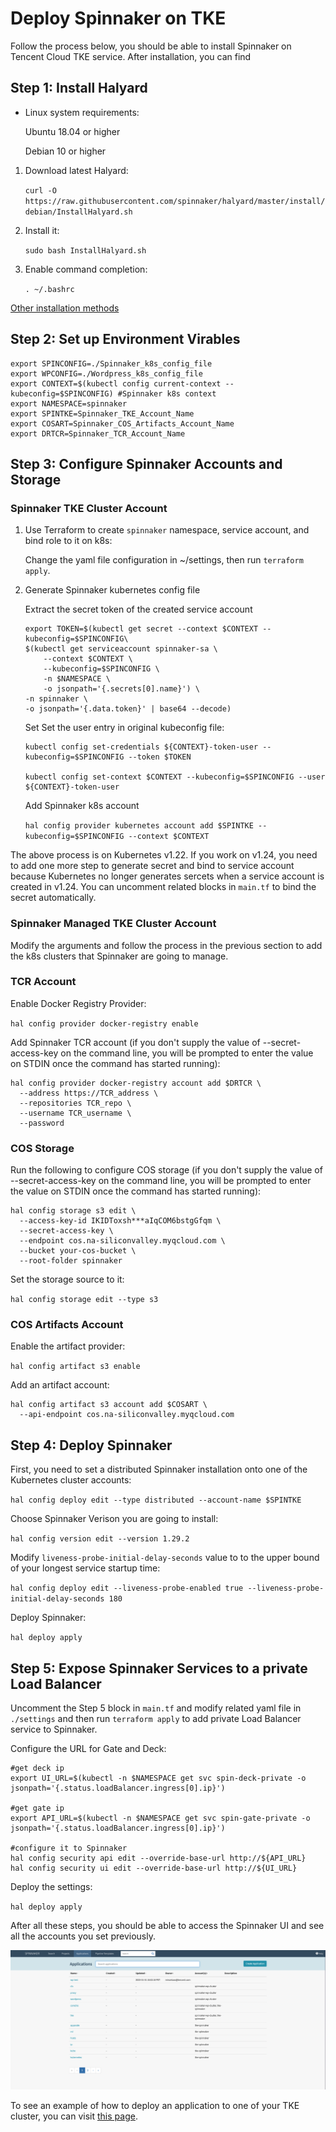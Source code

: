 # Deploy Spinnaker on TKE

Follow the process below, you should be able to install Spinnaker on Tencent Cloud TKE service. After installation, you can find

## Step 1: Install Halyard

- Linux system requirements:

   Ubuntu 18.04 or higher

   Debian 10 or higher

1. Download latest Halyard:

   `curl -O https://raw.githubusercontent.com/spinnaker/halyard/master/install/debian/InstallHalyard.sh`

2. Install it:

   `sudo bash InstallHalyard.sh`

3. Enable command completion:

   `. ~/.bashrc`


[Other installation methods](https://spinnaker.io/docs/setup/install/halyard)

## Step 2: Set up Environment Virables

```
export SPINCONFIG=./Spinnaker_k8s_config_file
export WPCONFIG=./Wordpress_k8s_config_file
export CONTEXT=$(kubectl config current-context --kubeconfig=$SPINCONFIG) #Spinnaker k8s context
export NAMESPACE=spinnaker
export SPINTKE=Spinnaker_TKE_Account_Name
export COSART=Spinnaker_COS_Artifacts_Account_Name
export DRTCR=Spinnaker_TCR_Account_Name
```



## Step 3: Configure Spinnaker Accounts and Storage
### Spinnaker TKE Cluster Account

1. Use Terraform to create `spinnaker` namespace, service account, and bind role to it on k8s:

   Change the yaml file configuration in ~/settings, then run `terraform apply`.

2. Generate Spinnaker kubernetes config file

   Extract the secret token of the created service account

   ```
   export TOKEN=$(kubectl get secret --context $CONTEXT --kubeconfig=$SPINCONFIG\
   $(kubectl get serviceaccount spinnaker-sa \
       --context $CONTEXT \
       --kubeconfig=$SPINCONFIG \
       -n $NAMESPACE \
       -o jsonpath='{.secrets[0].name}') \
   -n spinnaker \
   -o jsonpath='{.data.token}' | base64 --decode)
   ```

   Set Set the user entry in original kubeconfig file:

   ```
   kubectl config set-credentials ${CONTEXT}-token-user --kubeconfig=$SPINCONFIG --token $TOKEN

   kubectl config set-context $CONTEXT --kubeconfig=$SPINCONFIG --user ${CONTEXT}-token-user
   ```

   Add Spinnaker k8s account

   `hal config provider kubernetes account add $SPINTKE --kubeconfig=$SPINCONFIG --context $CONTEXT `

The above process is on Kubernetes v1.22. If you work on v1.24, you need to add one more step to generate secret and bind to service account because Kubernetes no longer generates sercets when a service account is created in v1.24. You can uncomment related blocks in `main.tf` to bind the secret automatically.

### Spinnaker Managed TKE Cluster Account

Modify the arguments and follow the process in the previous section to add the k8s clusters that Spinnaker are going to manage.

### TCR Account

Enable Docker Registry Provider:

`hal config provider docker-registry enable`

Add Spinnaker TCR account (if you don't supply the value of --secret-access-key on the command line, you will be prompted to enter the value on STDIN once the command has started running):

```
hal config provider docker-registry account add $DRTCR \
  --address https://TCR_address \
  --repositories TCR_repo \
  --username TCR_username \
  --password
```

### COS Storage

Run the following to configure COS storage (if you don't supply the value of --secret-access-key on the command line, you will be prompted to enter the value on STDIN once the command has started running):

```
hal config storage s3 edit \
  --access-key-id IKIDToxsh***aIqCOM6bstgGfqm \
  --secret-access-key \
  --endpoint cos.na-siliconvalley.myqcloud.com \
  --bucket your-cos-bucket \
  --root-folder spinnaker
```

Set the storage source to it:

`hal config storage edit --type s3`

### COS Artifacts Account

Enable the artifact provider:

`hal config artifact s3 enable`

Add an artifact account:

```
hal config artifact s3 account add $COSART \
  --api-endpoint cos.na-siliconvalley.myqcloud.com
```

## Step 4: Deploy Spinnaker

First, you need to set a distributed Spinnaker installation onto one of the Kubernetes cluster accounts:

`hal config deploy edit --type distributed --account-name $SPINTKE`

Choose Spinnaker Verison you are going to install:

`hal config version edit --version 1.29.2`

Modify `liveness-probe-initial-delay-seconds` value to to the upper bound of your longest service startup time:

`hal config deploy edit --liveness-probe-enabled true --liveness-probe-initial-delay-seconds 180`

Deploy Spinnaker:

`hal deploy apply`

## Step 5: Expose Spinnaker Services to a private Load Balancer

Uncomment the Step 5 block in `main.tf` and modify related yaml file in `./settings` and then run `terraform apply` to add private Load Balancer service to Spinnaker.

Configure the URL for Gate and Deck:

```
#get deck ip
export UI_URL=$(kubectl -n $NAMESPACE get svc spin-deck-private -o jsonpath='{.status.loadBalancer.ingress[0].ip}')

#get gate ip
export API_URL=$(kubectl -n $NAMESPACE get svc spin-gate-private -o jsonpath='{.status.loadBalancer.ingress[0].ip}')

#configure it to Spinnaker
hal config security api edit --override-base-url http://${API_URL}
hal config security ui edit --override-base-url http://${UI_URL}
```

Deploy the settings:

`hal deploy apply`

After all these steps, you should be able to access the Spinnaker UI and see all the accounts you set previously.

![Spin_UI](https://github.com/tencent-cloud-na/spinnaker/blob/main/screenshots/spin_1.png)

To see an example of how to deploy an application to one of your TKE cluster, you can visit [this page](https://github.com/tencent-cloud-na/spinnaker/blob/main/DEPLOY.md).
